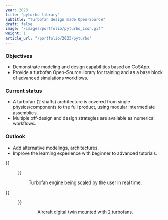 ```yaml
---
year: 2023
title: "pyturbo library"
subtitle: "Turbofan design made Open-Source"
draft: false
image: "/images/portfolio/pyturbo_icon.gif"
weight: 1
article_url: "/portfolio/2023/pyturbo"
---
```


### Objectives

- Demonstrate modeling and design capabilities based on CoSApp.
- Provide a turbofan Open-Source library for training and as a base block of advanced simulations workflows.

### Current status

- A turbofan (2 shafts) architecture is covered from single physics/components to the full product, using modular intermediate assemblies.
- Multiple off-design and design strategies are available as numerical workflows.

### Outlook

- Add alternative modelings, architectures.
- Improve the learning experience with beginner to advanced tutorials.

<div class='row'>
<div class='col-lg-5 col-md-5 col-12' text-align='center'>
    <div class='imgbox'>
        {{<figure src=/images/portfolio/pyturbo_icon.gif width="100%" class="center-fit">}}
    </div>
    <center><p> Turbofan engine being scaled by the user in real time.</p></center>
</div>
<div class='col-lg-7 col-md-7 col-12' text-align='center'>
    <div class='imgbox'>
        {{<figure src=/images/portfolio/pyturbo_aircraft.png width="100%">}}
    </div>
    <center><p> Aircraft digital twin mounted with 2 turbofans.</p></center>
</div>
</div>
</div> 